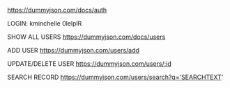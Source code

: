 https://dummyjson.com/docs/auth


LOGIN:
kminchelle
0lelplR

SHOW ALL USERS
https://dummyjson.com/docs/users 


ADD USER
https://dummyjson.com/users/add


UPDATE/DELETE USER
https://dummyjson.com/users/:id




SEARCH RECORD
https://dummyjson.com/users/search?q='SEARCHTEXT'
